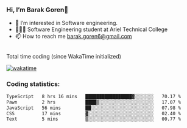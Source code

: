 ###  Hi, I’m Barak Goren👋
- 👀 I’m interested in Software engineering.
- 👨🏼‍🎓 Software Engineering student at Ariel Technical College
- 📫 How to reach me barak.goren6@gmail.com
##
Total time coding (since WakaTime initialized)

[![wakatime](https://wakatime.com/badge/user/5cc5ec80-a806-4ca2-a704-db29274e48cd.svg)](https://wakatime.com/@5cc5ec80-a806-4ca2-a704-db29274e48cd)

   
### Coding statistics:

<!--START_SECTION:waka-->

```txt
TypeScript   8 hrs 16 mins   █████████████████▓░░░░░░░   70.17 %
Pawn         2 hrs           ████▒░░░░░░░░░░░░░░░░░░░░   17.07 %
JavaScript   56 mins         ██░░░░░░░░░░░░░░░░░░░░░░░   07.98 %
CSS          17 mins         ▓░░░░░░░░░░░░░░░░░░░░░░░░   02.40 %
Text         5 mins          ▒░░░░░░░░░░░░░░░░░░░░░░░░   00.77 %
```

<!--END_SECTION:waka-->

<!---
barakgoren/barakgoren is a ✨ special ✨ repository because its `README.md` (this file) appears on your GitHub profile.
You can click the Preview link to take a look at your changes.
--->
